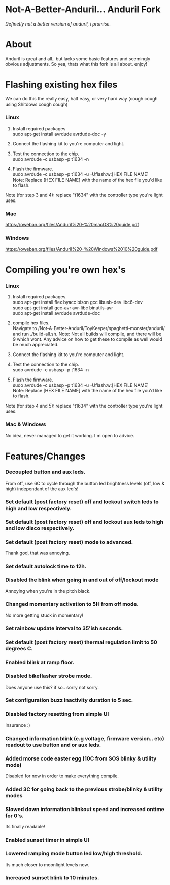 # Not-A-Better-Anduril... Anduril Fork

###### Definetly not a better version of anduril, i promise.



# About
Anduril is great and all.. but lacks some basic features and seemingly obvious adjustments.
So yea, thats what this fork is all about. enjoy!



# Flashing existing hex files

We can do this the really easy, half easy, or very hard way (cough cough using Shitdows cough cough)


### Linux

1. Install required packages  
        sudo apt-get install avrdude avrdude-doc -y

2. Connect the flashing kit to you're computer and light.

3. Test the connection to the chip.  
        sudo avrdude -c usbasp -p t1634 -n
    
3. Flash the firmware.  
        sudo avrdude -c usbasp -p t1634 -u -Uflash:w:[HEX FILE NAME]  
Note: Replace [HEX FILE NAME] with the name of the hex file you'd like to flash.

Note (for step 3 and 4): replace "t1634" with the controller type you're light uses.

### Mac
https://oweban.org/files/Anduril%20-%20macOS%20guide.pdf


### Windows
https://oweban.org/files/Anduril%20-%20Windows%2010%20guide.pdf




# Compiling you're own hex's

### Linux

1. Install required packages.  
        sudo apt-get install flex byacc bison gcc libusb-dev libc6-dev  
        sudo apt-get install gcc-avr avr-libc binutils-avr  
        sudo apt-get install avrdude avrdude-doc

2. compile hex files.  
Navigate to /Not-A-Better-Anduril/ToyKeeper/spaghetti-monster/anduril/ and run
        ./build-all.sh.
Note: Not all builds will compile, and there will be 9 which wont. Any advice on how to get these to compile as well would be much appreciated.

3. Connect the flashing kit to you're computer and light.

4. Test the connection to the chip.  
        sudo avrdude -c usbasp -p t1634 -n
    
5. Flash the firmware.  
        sudo avrdude -c usbasp -p t1634 -u -Uflash:w:[HEX FILE NAME]  
Note: Replace [HEX FILE NAME] with the name of the hex file you'd like to flash.
    

Note (for step 4 and 5): replace "t1634" with the controller type you're light uses.

### Mac & Windows
No idea, never managed to get it working. I'm open to advice.





# Features/Changes

### Decoupled button and aux leds.
From off, use 6C to cycle through the button led brightness levels (off, low & high) independant of the aux led's!

### Set default (post factory reset) off and lockout switch leds to high and low respectively.


### Set default (post factory reset) off and lockout aux leds to high and low disco respectively.


### Set default (post factory reset) mode to advanced.
Thank god, that was annoying.

### Set default autolock time to 12h.


### Disabled the blink when going in and out of off/lockout mode
Annoying when you're in the pitch black.

### Changed momentary activation to 5H from off mode.
No more getting stuck in momentary!

### Set rainbow update interval to 35'ish seconds.

### Set default (post factory reset) thermal regulation limit to 50 degrees C.

### Enabled blink at ramp floor.

### Disabled bikeflasher strobe mode.
Does anyone use this? if so.. sorry not sorry.

### Set configuration buzz inactivity duration to 5 sec.

### Disabled factory resetting from simple UI
Insurance :)

### Changed information blink (e.g voltage, firmware version.. etc) readout to use button and or aux leds.

### Added morse code easter egg (10C from SOS blinky & utility mode)
Disabled for now in order to make everything compile.

### Added 3C for going back to the previous strobe/blinky & utility modes

### Slowed down information blinkout speed and increased ontime for 0's.
Its finally readable!

### Enabled sunset timer in simple UI

### Lowered ramping mode button led low/high threshold.
Its much closer to moonlight levels now.

### Increased sunset blink to 10 minutes.